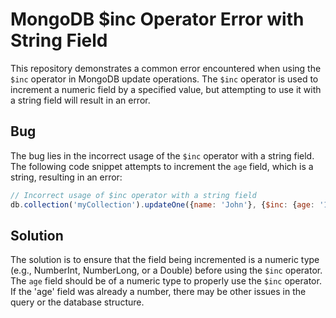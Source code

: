 # MongoDB $inc Operator Error with String Field

This repository demonstrates a common error encountered when using the `$inc` operator in MongoDB update operations.  The `$inc` operator is used to increment a numeric field by a specified value, but attempting to use it with a string field will result in an error.

## Bug
The bug lies in the incorrect usage of the `$inc` operator with a string field.  The following code snippet attempts to increment the `age` field, which is a string, resulting in an error:

```javascript
// Incorrect usage of $inc operator with a string field
db.collection('myCollection').updateOne({name: 'John'}, {$inc: {age: '1'}});
```

## Solution
The solution is to ensure that the field being incremented is a numeric type (e.g., NumberInt, NumberLong, or a Double) before using the `$inc` operator. The `age` field should be of a numeric type to properly use the `$inc` operator. If the 'age' field was already a number, there may be other issues in the query or the database structure.